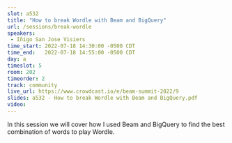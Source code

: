 ```yaml
---
slot: a532
title: "How to break Wordle with Beam and BigQuery"
url: /sessions/break-wordle
speakers:
 - Iñigo San Jose Visiers
time_start: 2022-07-18 14:30:00 -0500 CDT
time_end:   2022-07-18 14:55:00 -0500 CDT
day: a
timeslot: 5
room: 202
timeorder: 2
track: community
live_url: https://www.crowdcast.io/e/beam-summit-2022/9
slides: a532 - How to break Wordle with Beam and BigQuery.pdf
video:
---
```


In this session we will cover how I used Beam and BigQuery to find the best combination of words to play Wordle.